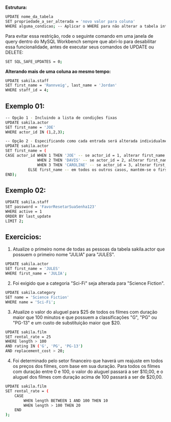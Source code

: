 **Estrutura:**
```sh
UPDATE nome_da_tabela
SET propriedade_a_ser_alterada = 'novo valor para coluna'
WHERE alguma_condicao; -- Aplicar o WHERE para não alterar a tabela inteira.
```

Para evitar essa restrição, rode o seguinte comando em uma janela de query dentro do MySQL Workbench sempre que abri-lo para desabilitar essa funcionalidade, antes de executar seus comandos de UPDATE ou DELETE:
```sh
SET SQL_SAFE_UPDATES = 0;
```

**Alterando mais de uma coluna ao mesmo tempo:**
```sh
UPDATE sakila.staff
SET first_name = 'Rannveig', last_name = 'Jordan'
WHERE staff_id = 4;
```

## Exemplo 01:
```sh
-- Opção 1 - Incluindo a lista de condições fixas
UPDATE sakila.actor
SET first_name = 'JOE'
WHERE actor_id IN (1,2,3);

-- Opção 2 - Especificando como cada entrada será alterada individualmente
UPDATE sakila.actor
SET first_name = (
CASE actor_id WHEN 1 THEN 'JOE' -- se actor_id = 1, alterar first_name para 'JOE'
              WHEN 2 THEN 'DAVIS' -- se actor_id = 2, alterar first_name para 'DAVIS'
              WHEN 3 THEN 'CAROLINE' -- se actor_id = 3, alterar first_name para 'CAROLINE'
          ELSE first_name -- em todos os outros casos, mantém-se o first_name
END);
```

## Exemplo 02:
```sh
UPDATE sakila.staff
SET password = 'FavorResetarSuaSenha123'
WHERE active = 1
ORDER BY last_update
LIMIT 2;
```

## Exercicios:

01. Atualize o primeiro nome de todas as pessoas da tabela sakila.actor que possuem o primeiro nome "JULIA" para "JULES".
```sh
UPDATE sakila.actor
SET first_name = 'JULES'
WHERE first_name = 'JULIA';
```
02. Foi exigido que a categoria "Sci-Fi" seja alterada para "Science Fiction".
```sh
UPDATE sakila.category
SET name = 'Science Fiction'
WHERE name = 'Sci-Fi';
```
03. Atualize o valor do aluguel para $25 de todos os filmes com duração maior que 100 minutos e que possuem a classificações "G", "PG" ou "PG-13" e um custo de substituição maior que $20.
```sh
UPDATE sakila.film
SET rental_rate = 25
WHERE length > 100
AND rating IN ('G', 'PG', 'PG-13')
AND replacement_cost > 20;

```
04. Foi determinado pelo setor financeiro que haverá um reajuste em todos os preços dos filmes, com base em sua duração. Para todos os filmes com duração entre 0 e 100, o valor do aluguel passará a ser $10,00, e o aluguel dos filmes com duração acima de 100 passará a ser de $20,00.
```sh
UPDATE sakila.film
SET rental_rate = (
    CASE
        WHEN length BETWEEN 1 AND 100 THEN 10
        WHEN length > 100 THEN 20
    END
);
```


